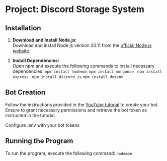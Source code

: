 # Project: Discord Storage System

## Installation

1. **Download and Install Node.js:**  
   Download and install Node.js version 20.11 from the [official Node.js website](https://nodejs.org/en).

2. **Install Dependencies:**  
   Open npm and execute the following commands to install necessary dependencies:
   `npm install nodemon`
   `npm install mongoose `
   `npm install express `
   `npm install discord.js`
   `npm install dotenv`

## Bot Creation

Follow the instructions provided in the [YouTube tutorial](https://www.youtube.com/watch?v=KZ3tIGHU314) to create your bot. Ensure to grant necessary permissions and retrieve the bot token as instructed in the tutorial.

Configure .env with your bot tokens

## Running the Program

To run the program, execute the following command: `nodemon`

